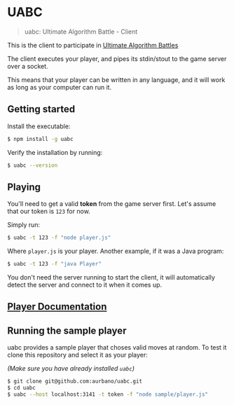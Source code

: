 # UABC
> uabc: Ultimate Algorithm Battle - Client

This is the client to participate in [Ultimate Algorithm Battles](https://github.com/aurbano/ultimate-ttt-server)

The client executes your player, and pipes its stdin/stout to the game server over a socket.

This means that your player can be written in any language, and it will work as long as your computer can run it.

## Getting started

Install the executable:

```bash
$ npm install -g uabc
```
Verify the installation by running:

```bash
$ uabc --version
```

## Playing

You'll need to get a valid **token** from the game server first. Let's assume that our token is `123` for now.

Simply run:

```bash
$ uabc -t 123 -f "node player.js"
```

Where `player.js` is your player. Another example, if it was a Java program:

```bash
$ uabc -t 123 -f "java Player"
```

You don't need the server running to start the client, it will automatically detect the server and connect to it when it comes up.

## [Player Documentation](https://github.com/socialgorithm/uabc/wiki)

## Running the sample player

uabc provides a sample player that choses valid moves at random. To test it clone this repository and select it as your player:

*(Make sure you have already installed `uabc`)*

```bash
$ git clone git@github.com:aurbano/uabc.git
$ cd uabc
$ uabc --host localhost:3141 -t token -f "node sample/player.js"
```
